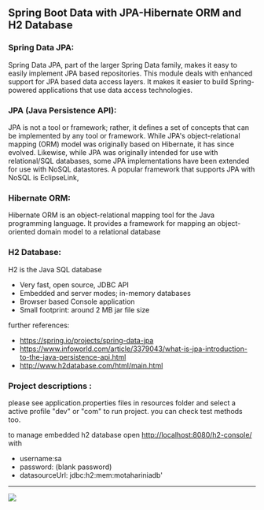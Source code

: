 ## Spring Boot Data with JPA-Hibernate ORM and H2 Database

### Spring Data JPA:
Spring Data JPA, part of the larger Spring Data family, makes it easy to easily implement JPA based repositories. This module deals with enhanced support for JPA based data access layers. It makes it easier to build Spring-powered applications that use data access technologies.

### JPA (Java Persistence API):
JPA is not a tool or framework; rather, it defines a set of concepts that can be implemented by any tool or framework. While JPA's object-relational mapping (ORM) model was originally based on Hibernate, it has since evolved. Likewise, while JPA was originally intended for use with relational/SQL databases, some JPA implementations have been extended for use with NoSQL datastores. A popular framework that supports JPA with NoSQL is EclipseLink,

### Hibernate ORM:
Hibernate ORM is an object-relational mapping tool for the Java programming language. It provides a framework for mapping an object-oriented domain model to a relational database

### H2 Database:
H2 is the Java SQL database
- Very fast, open source, JDBC API
- Embedded and server modes; in-memory databases
- Browser based Console application
- Small footprint: around 2 MB jar file size

further references:     
- https://spring.io/projects/spring-data-jpa
- https://www.infoworld.com/article/3379043/what-is-jpa-introduction-to-the-java-persistence-api.html
- http://www.h2database.com/html/main.html  


### Project descriptions :
please see application.properties files in resources folder and select a active profile "dev" or "com" to run project. you can check test methods too.  

to manage embedded h2 database open <a href='http://localhost:8080/h2-console/' target='_blank'>http://localhost:8080/h2-console/</a> with 
- username:sa
- password: (blank password) 
- datasourceUrl: jdbc:h2:mem:motahariniadb'
<hr/>
<a href="mailto:eng.motahari@gmail.com?"><img src="https://img.shields.io/badge/gmail-%23DD0031.svg?&style=for-the-badge&logo=gmail&logoColor=white"/></a>

